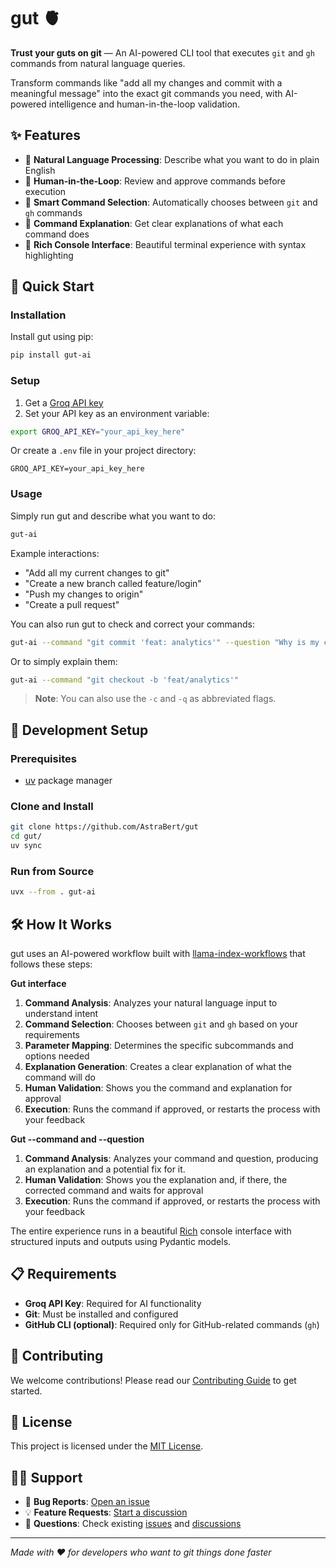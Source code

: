 # gut 🫀

**Trust your guts on git** — An AI-powered CLI tool that executes `git` and `gh` commands from natural language queries.

Transform commands like "add all my changes and commit with a meaningful message" into the exact git commands you need, with AI-powered intelligence and human-in-the-loop validation.

## ✨ Features

- 🤖 **Natural Language Processing**: Describe what you want to do in plain English
- 🔄 **Human-in-the-Loop**: Review and approve commands before execution
- 🎯 **Smart Command Selection**: Automatically chooses between `git` and `gh` commands
- 📖 **Command Explanation**: Get clear explanations of what each command does
- 🎨 **Rich Console Interface**: Beautiful terminal experience with syntax highlighting

## 🚀 Quick Start

### Installation

Install gut using pip:

```bash
pip install gut-ai
```

### Setup

1. Get a [Groq API key](https://console.groq.com/keys)
2. Set your API key as an environment variable:

```bash
export GROQ_API_KEY="your_api_key_here"
```

Or create a `.env` file in your project directory:

```
GROQ_API_KEY=your_api_key_here
```

### Usage

Simply run gut and describe what you want to do:

```bash
gut-ai
```

Example interactions:

- "Add all my current changes to git"
- "Create a new branch called feature/login"
- "Push my changes to origin"
- "Create a pull request"

You can also run gut to check and correct your commands:

```bash
gut-ai --command "git commit 'feat: analytics'" --question "Why is my command failing?"
```

Or to simply explain them:

```bash
gut-ai --command "git checkout -b 'feat/analytics'"
```

> **Note**: You can also use the `-c` and `-q` as abbreviated flags.

## 🔧 Development Setup

### Prerequisites

- [uv](https://docs.astral.sh/uv/) package manager

### Clone and Install

```bash
git clone https://github.com/AstraBert/gut
cd gut/
uv sync
```

### Run from Source

```bash
uvx --from . gut-ai
```

## 🛠️ How It Works

gut uses an AI-powered workflow built with [llama-index-workflows](https://github.com/run-llama/workflows-py) that follows these steps:

**Gut interface**

1. **Command Analysis**: Analyzes your natural language input to understand intent
2. **Command Selection**: Chooses between `git` and `gh` based on your requirements
3. **Parameter Mapping**: Determines the specific subcommands and options needed
4. **Explanation Generation**: Creates a clear explanation of what the command will do
5. **Human Validation**: Shows you the command and explanation for approval
6. **Execution**: Runs the command if approved, or restarts the process with your feedback

**Gut --command and --question**

1. **Command Analysis**: Analyzes your command and question, producing an explanation and a potential fix for it.
2. **Human Validation**: Shows you the explanation and, if there, the corrected command and waits for approval
3. **Execution**: Runs the command if approved, or restarts the process with your feedback

The entire experience runs in a beautiful [Rich](https://github.com/Textualize/rich) console interface with structured inputs and outputs using Pydantic models.

## 📋 Requirements

- **Groq API Key**: Required for AI functionality
- **Git**: Must be installed and configured
- **GitHub CLI (optional)**: Required only for GitHub-related commands (`gh`)

## 🤝 Contributing

We welcome contributions! Please read our [Contributing Guide](CONTRIBUTING.md) to get started.

## 📄 License

This project is licensed under the [MIT License](./LICENSE).

## 🙋‍♀️ Support

- 🐛 **Bug Reports**: [Open an issue](https://github.com/AstraBert/gut/issues)
- 💡 **Feature Requests**: [Start a discussion](https://github.com/AstraBert/gut/discussions)
- 📧 **Questions**: Check existing [issues](https://github.com/AstraBert/gut/issues) and [discussions](https://github.com/AstraBert/gut/discussions)

---

_Made with ❤️ for developers who want to git things done faster_
